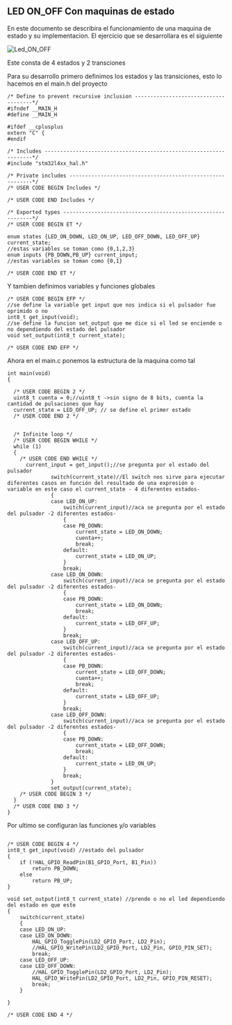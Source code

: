 ## LED ON_OFF Con maquinas de estado

En este documento se describira el funcionamiento de una maquina de estado y su implementacion.
El ejercicio que se desarrollara es el siguiente

![Led_ON_OFF](https://github.com/vagudelop/Sstemas-en-tiempo-real/blob/master/Imagenes/Led_ON_OFF.JPG)

Este consta de 4 estados y 2 transciones

Para su desarrollo primero definimos los estados y las transiciones, esto lo hacemos en el main.h del proyecto
```
/* Define to prevent recursive inclusion -------------------------------------*/
#ifndef __MAIN_H
#define __MAIN_H

#ifdef __cplusplus
extern "C" {
#endif

/* Includes ------------------------------------------------------------------*/
#include "stm32l4xx_hal.h"

/* Private includes ----------------------------------------------------------*/
/* USER CODE BEGIN Includes */

/* USER CODE END Includes */

/* Exported types ------------------------------------------------------------*/
/* USER CODE BEGIN ET */

enum states {LED_ON_DOWN, LED_ON_UP, LED_OFF_DOWN, LED_OFF_UP} current_state;
//estas variables se toman como {0,1,2,3}
enum inputs {PB_DOWN,PB_UP} current_input;
//estas variables se toman como {0,1}

/* USER CODE END ET */
```
Y tambien definimos variables y funciones globales 
```
/* USER CODE BEGIN EFP */
//se define la variable get input que nos indica si el pulsador fue oprimido o no
int8_t get_input(void);
//se define la funcion set_output que me dice si el led se enciende o no dependiendo del estado del pulsador
void set_output(int8_t current_state);

/* USER CODE END EFP */
```
Ahora en el main.c ponemos la estructura de la maquina como tal

```
int main(void)
{

  /* USER CODE BEGIN 2 */
  uint8_t cuenta = 0;//uint8_t ->sin signo de 8 bits, cuenta la cantidad de pulsaciones que hay
  current_state = LED_OFF_UP; // se define el primer estado
  /* USER CODE END 2 */
  

  /* Infinite loop */
  /* USER CODE BEGIN WHILE */
  while (1)
  {
    /* USER CODE END WHILE */
	  current_input = get_input();//se pregunta por el estado del pulsador
	  	  	  switch(current_state)//El switch nos sirve para ejecutar diferentes casos en función del resultado de una expresión o      variable en este caso el current_state - 4 diferentes estados-
	  	  	  {
	  	  	  case LED_ON_UP:
	  	  		  switch(current_input)//aca se pregunta por el estado del pulsador -2 diferentes estados-
	  	  		  {
	  	  		  case PB_DOWN:
	  	  			  current_state = LED_ON_DOWN;
	  	  			  cuenta++;
	  	  			  break;
	  	  		  default:
	  	  			  current_state = LED_ON_UP;
	  	  		  }
	  	  		  break;
	  	  	  case LED_ON_DOWN:
	  	  		  switch(current_input)//aca se pregunta por el estado del pulsador -2 diferentes estados-
	  	  		  {
	  	  		  case PB_DOWN:
	  	  			  current_state = LED_ON_DOWN;
	  	  			  break;
	  	  		  default:
	  	  			  current_state = LED_OFF_UP;
	  	  		  }
	  	  		  break;
	  	  	  case LED_OFF_UP:
	  	  		  switch(current_input)//aca se pregunta por el estado del pulsador -2 diferentes estados-
	  	  		  {
	  	  		  case PB_DOWN:
	  	  			  current_state = LED_OFF_DOWN;
	  	  			  cuenta++;
	  	  			  break;
	  	  		  default:
	  	  			  current_state = LED_OFF_UP;
	  	  		  }
	  	  		  break;
	  	  	  case LED_OFF_DOWN:
	  	  		  switch(current_input)//aca se pregunta por el estado del pulsador -2 diferentes estados-
	  	  		  {
	  	  		  case PB_DOWN:
	  	  			  current_state = LED_OFF_DOWN;
	  	  			  break;
	  	  		  default:
	  	  			  current_state = LED_ON_UP;
	  	  		  }
	  	  		  break;
	  	  	  }
	  	  	  set_output(current_state);
    /* USER CODE BEGIN 3 */
  }
  /* USER CODE END 3 */
}

```
Por ultimo se configuran las funciones y/o variables
```

/* USER CODE BEGIN 4 */
int8_t get_input(void) //estado del pulsador
{
	if (!HAL_GPIO_ReadPin(B1_GPIO_Port, B1_Pin))
		return PB_DOWN;
	else
		return PB_UP;
}

void set_output(int8_t current_state) //prende o no el led dependiendo del estado en que este
{
	switch(current_state)
	{
	case LED_ON_UP:
	case LED_ON_DOWN:
		HAL_GPIO_TogglePin(LD2_GPIO_Port, LD2_Pin);
		//HAL_GPIO_WritePin(LD2_GPIO_Port, LD2_Pin, GPIO_PIN_SET);
		break;
	case LED_OFF_UP:
	case LED_OFF_DOWN:
		//HAL_GPIO_TogglePin(LD2_GPIO_Port, LD2_Pin);
		HAL_GPIO_WritePin(LD2_GPIO_Port, LD2_Pin, GPIO_PIN_RESET);
		break;
	}

}

/* USER CODE END 4 */
```
